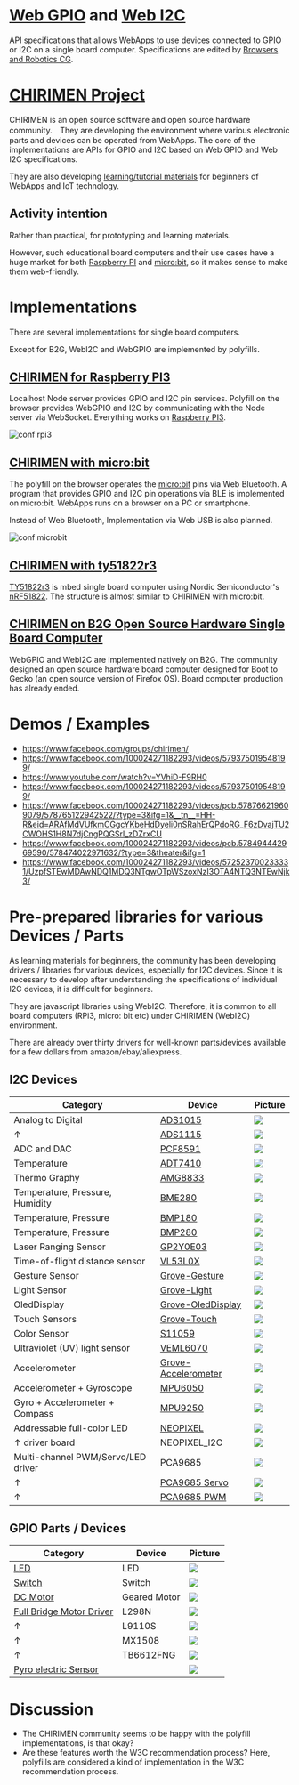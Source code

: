 # [Web GPIO](https://github.com/browserobo/WebGPIO) and [Web I2C](https://github.com/browserobo/WebI2C)
API specifications that allows WebApps to use devices connected to GPIO or I2C on a single board computer.
Specifications are edited by [Browsers and Robotics CG](https://www.w3.org/community/browserobo/).

# [CHIRIMEN Project](https://chirimen.org)
CHIRIMEN is an open source software and open source hardware community.　They are developing the environment where various electronic parts and devices can be operated from WebApps. The core of the implementations are APIs for GPIO and I2C based on Web GPIO and Web I2C specifications.

They are also developing [learning/tutorial materials](https://tutorial.chirimen.org) for beginners of WebApps and IoT technology.

## Activity intention
Rather than practical, for prototyping and learning materials.

However, such educational board computers and their use cases have a huge market for both [Raspberry PI](https://www.raspberrypi.org/) and [micro:bit](https://microbit.org/), so it makes sense to make them web-friendly.

# Implementations
There are several implementations for single board computers.

Except for B2G, WebI2C and WebGPIO are implemented by polyfills.

## [CHIRIMEN for Raspberry PI3](https://github.com/chirimen-oh/chirimen-raspi3)
Localhost Node server provides GPIO and I2C pin services. Polyfill on the browser provides WebGPIO and I2C by communicating with the Node server via WebSocket. Everything works on [Raspberry PI3](https://www.raspberrypi.org/).

![conf rpi3](https://qiita-user-contents.imgix.net/http%3A%2F%2Fgc.dfm.lrv.jp%2F0.secerror%2Farchitecture.png?ixlib=rb-1.2.2&auto=compress%2Cformat&fit=max&s=2982bb219c6a4eed787da4d5b81e12a4)

## [CHIRIMEN with micro:bit](https://github.com/chirimen-oh/chirimen-micro-bit)
The polyfill on the browser operates the [micro:bit](https://microbit.org/) pins via Web Bluetooth. A program that provides GPIO and I2C pin operations via BLE is implemented on micro:bit. WebApps runs on a browser on a PC or smartphone.

Instead of Web Bluetooth, Implementation via Web USB is also planned.

![conf microbit](https://github.com/chirimen-oh/chirimen-micro-bit/blob/master/imgs/chirimenMicrobitDiagram.png)

## [CHIRIMEN with ty51822r3](https://github.com/chirimen-oh/chirimen-TY51822r3)
[TY51822r3](https://os.mbed.com/platforms/Switch-Science-mbed-TY51822r3/) is mbed single board computer using Nordic Semiconductor's [nRF51822](https://www.nordicsemi.com/Products/Low-power-short-range-wireless/nRF51822). The structure is almost similar to CHIRIMEN with micro:bit.

## [CHIRIMEN on B2G Open Source Hardware Single Board Computer](https://github.com/chirimen-oh/release/releases)
WebGPIO and WebI2C are implemented natively on B2G.
The community designed an open source hardware board computer designed for Boot to Gecko (an open source version of Firefox OS). Board computer production has already ended.

# Demos / Examples

- https://www.facebook.com/groups/chirimen/
- https://www.facebook.com/100024271182293/videos/579375019548199/
- https://www.youtube.com/watch?v=YVhiD-F9RH0
- https://www.facebook.com/100024271182293/videos/579375019548199/
- https://www.facebook.com/100024271182293/videos/pcb.578766219609079/578765122942522/?type=3&ifg=1&__tn__=HH-R&eid=ARAfMdVUfkmCGgcYKbeHdDyeli0nSRahErQPdoRG_F6zDvajTU2CWOHS1H8N7djCngPQGSrl_zDZrxCU
- https://www.facebook.com/100024271182293/videos/pcb.578494442969590/578474022971632/?type=3&theater&ifg=1
- https://www.facebook.com/100024271182293/videos/572523700233331/UzpfSTEwMDAwNDQ1MDQ3NTgwOTpWSzoxNzI3OTA4NTQ3NTEwNjk3/


# Pre-prepared libraries for various Devices / Parts

As learning materials for beginners, the community has been developing drivers / libraries for various devices, especially for I2C devices. Since it is necessary to develop after understanding the specifications of individual I2C devices, it is difficult for beginners.

They are javascript libraries using WebI2C. Therefore, it is common to all board computers (RPi3, micro: bit etc) under CHIRIMEN (WebI2C) environment.

There are already over thirty drivers for well-known parts/devices available for a few dollars from amazon/ebay/aliexpress.

## I2C Devices

|Category|Device|Picture|
|-|-|-|
|Analog to Digital|[ADS1015](https://chirimen.org/chirimen-raspi3/gc/top/examples/#I2C-ADS1015)|![](imgs/ADS1015.jpg)|
|↑|[ADS1115](https://chirimen.org/chirimen-raspi3/gc/top/examples/#I2C-ADS1115)|![](imgs/ADS1115.jpg)|
|ADC and DAC|[PCF8591](https://chirimen.org/chirimen-raspi3/gc/top/examples/#I2C-PCF8591)|![](imgs/PCF8591.jpg)|
|Temperature|[ADT7410](https://chirimen.org/chirimen-raspi3/gc/top/examples/#I2C-ADT7410)|![](imgs/ADT7410.jpg)|
|Thermo Graphy|[AMG8833](https://chirimen.org/chirimen-raspi3/gc/top/examples/#I2C-AMG8833)|![](imgs/AMG8833.jpg)|
|Temperature, Pressure, Humidity|[BME280](https://chirimen.org/chirimen-raspi3/gc/top/examples/#I2C-BME280)|![](imgs/BME280.jpg)|
|Temperature, Pressure|[BMP180](https://chirimen.org/chirimen-raspi3/gc/top/examples/#I2C-BMP180)|![](imgs/BMP180.jpg)|
|Temperature, Pressure|[BMP280](https://chirimen.org/chirimen-raspi3/gc/top/examples/#I2C-BMP280)|![](imgs/BMP280.jpg)|
|Laser Ranging Sensor|[GP2Y0E03](https://chirimen.org/chirimen-raspi3/gc/top/examples/#I2C-GP2Y0E03)|![](imgs/GP2Y0E03.jpg)|
|Time-of-flight distance sensor|[VL53L0X](https://chirimen.org/chirimen-raspi3/gc/top/examples/#I2C-VL53L0X)|![](imgs/VL53L0X.jpg)|
|Gesture Sensor|[Grove-Gesture](https://chirimen.org/chirimen-raspi3/gc/top/examples/#I2C-Grove-Gesture)|![](imgs/Grove-Gesture.jpg)|
|Light Sensor|[Grove-Light](https://chirimen.org/chirimen-raspi3/gc/top/examples/#I2C-Grove-Light)|![](imgs/Grove-Light.jpg)|
|OledDisplay|[Grove-OledDisplay](https://chirimen.org/chirimen-raspi3/gc/top/examples/#I2C-Grove-OledDisplay)|![](imgs/Grove-OledDisplay.jpg)|
|Touch Sensors|[Grove-Touch](https://chirimen.org/chirimen-raspi3/gc/top/examples/#I2C-Grove-Touch)|![](imgs/Grove-Touch.jpg)|
|Color Sensor|[S11059](https://chirimen.org/chirimen-raspi3/gc/top/examples/#I2C-S11059)|![](imgs/S11059.jpg)|
|Ultraviolet (UV) light sensor |[VEML6070](https://chirimen.org/chirimen-raspi3/gc/top/examples/#I2C-VEML6070)|![](imgs/VEML6070.jpg)|
|Accelerometer|[Grove-Accelerometer](https://chirimen.org/chirimen-raspi3/gc/top/examples/#I2C-Grove-Accelerometer)|![](imgs/Grove-Accelerometer.jpg)|
|Accelerometer + Gyroscope|[MPU6050](https://chirimen.org/chirimen-raspi3/gc/top/examples/#I2C-MPU6050)|![](imgs/MPU6050.jpg)|
|Gyro + Accelerometer + Compass|[MPU9250](https://chirimen.org/chirimen-raspi3/gc/top/examples/#I2C-MPU9250)|![](imgs/MPU9250.jpg)|
|Addressable full-color LED|[NEOPIXEL](https://chirimen.org/chirimen-raspi3/gc/top/examples/#I2C-NEOPIXEL_I2C)|![](imgs/NEOPIXEL.jpg)|
|↑ driver board|NEOPIXEL_I2C|![](imgs/NEOPIXEL_I2C.jpg)|
|Multi-channel PWM/Servo/LED driver|PCA9685|![](imgs/PCA9685.jpg)|
|↑|[PCA9685 Servo](https://chirimen.org/chirimen-raspi3/gc/top/examples/#I2C-PCA9685)|![](imgs/PCA9685_Servo2.jpg)|
|↑|[PCA9685 PWM](https://chirimen.org/chirimen-raspi3/gc/top/examples/#GPIO-I2C-PWMHBridge-1)|![](imgs/PCA9685.jpg)|

## GPIO Parts / Devices
|Category|Device|Picture|
|-|-|-|
|[LED](https://chirimen.org/chirimen-raspi3/gc/top/examples/#GPIO-Blink)|LED|![](imgs/LED.jpg)|
|[Switch](https://chirimen.org/chirimen-raspi3/gc/top/examples/#GPIO-Button)|Switch|![](imgs/switch.jpg)|
|[DC Motor](https://tutorial.chirimen.org/raspi3/section1#led--)|Geared Motor|![](imgs/gearedMotor.jpg)|
|[Full Bridge Motor Driver](https://chirimen.org/chirimen-raspi3/gc/top/examples/#GPIO-HBridge)|L298N|![](imgs/L298N.jpg)|
|↑|L9110S|![](imgs/L9110S.jpg)|
|↑|MX1508|![](imgs/MX1508.jpg)|
|↑|TB6612FNG|![](imgs/TB6612FNG.jpg)|
|[Pyro electric Sensor](https://chirimen.org/chirimen-raspi3/gc/top/examples/#GPIO-pirSensor)||![](imgs/PIR%20Sensor.jpg)|

# Discussion
- The CHIRIMEN community seems to be happy with the polyfill implementations, is that okay?
- Are these features worth the W3C recommendation process? Here, polyfills are considered a kind of implementation in the W3C recommendation process.
